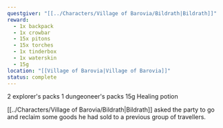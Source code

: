 ```yaml
---
questgiver: "[[../Characters/Village of Barovia/Bildrath|Bildrath]]"
reward:
  - 1x backpack
  - 1x crowbar
  - 15x pitons
  - 15x torches
  - 1x tinderbox
  - 1x waterskin
  - 15g
location: "[[Village of Barovia|Village of Barovia]]"
status: complete
---
```

2 explorer's packs
1 dungeoneer's packs
15g
Healing potion

[[../Characters/Village of Barovia/Bildrath|Bildrath]] asked the party to go and reclaim some goods he had sold to a previous group of travellers.

